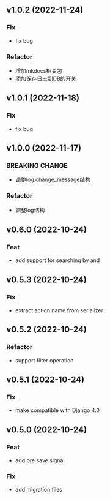 ## v1.0.2 (2022-11-24)

### Fix

- fix bug

### Refactor

- 增加mkdocs相关包
- 添加保存日志到DB的开关

## v1.0.1 (2022-11-18)

### Fix

- fix bug

## v1.0.0 (2022-11-17)

### BREAKING CHANGE

- 调整log:change_message结构

### Refactor

- 调整log结构

## v0.6.0 (2022-10-24)

### Feat

- add support for searching by  and

## v0.5.3 (2022-10-24)

### Fix

- extract action name from serializer

## v0.5.2 (2022-10-24)

### Refactor

- support filter operation

## v0.5.1 (2022-10-24)

### Fix

- make compatible with Django 4.0

## v0.5.0 (2022-10-24)

### Feat

- add pre save signal

### Fix

- add migration files
